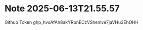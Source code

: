 Note 2025-06-13T21.55.57
========================

Github Token
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